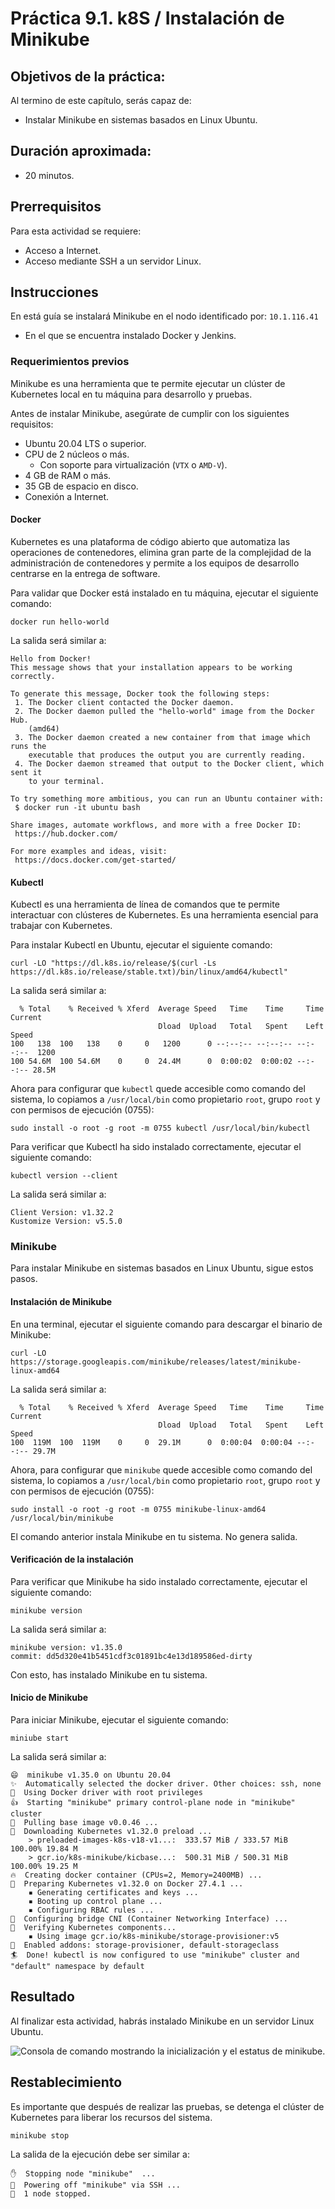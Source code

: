 # Práctica 9.1. k8S / Instalación de Minikube 

## Objetivos de la práctica:

Al termino de este capítulo, serás capaz de:

- Instalar Minikube en sistemas basados en Linux Ubuntu.

## Duración aproximada:
- 20 minutos.

## Prerrequisitos 

Para esta actividad se requiere:

- Acceso a Internet.
- Acceso mediante SSH a un servidor Linux.

## Instrucciones

En está guía se instalará Minikube en el nodo identificado por: `10.1.116.41`

- En el que se encuentra instalado Docker y Jenkins.

### Requerimientos previos

Minikube es una herramienta que te permite ejecutar un clúster de Kubernetes local en tu máquina para desarrollo y pruebas.

Antes de instalar Minikube, asegúrate de cumplir con los siguientes requisitos:

- Ubuntu 20.04 LTS o superior.
- CPU de 2 núcleos o más.
  - Con soporte para virtualización (`VTX` o `AMD-V`).
- 4 GB de RAM o más.
- 35 GB de espacio en disco.
- Conexión a Internet.

#### Docker

Kubernetes es una plataforma de código abierto que automatiza las operaciones de contenedores, elimina gran parte de la complejidad de la administración de contenedores y permite a los equipos de desarrollo centrarse en la entrega de software.

Para validar que Docker está instalado en tu máquina, ejecutar el siguiente comando:

``` shell
docker run hello-world
```

La salida será similar a:

``` shell
Hello from Docker!
This message shows that your installation appears to be working correctly.

To generate this message, Docker took the following steps:
 1. The Docker client contacted the Docker daemon.
 2. The Docker daemon pulled the "hello-world" image from the Docker Hub.
    (amd64)
 3. The Docker daemon created a new container from that image which runs the
    executable that produces the output you are currently reading.
 4. The Docker daemon streamed that output to the Docker client, which sent it
    to your terminal.

To try something more ambitious, you can run an Ubuntu container with:
 $ docker run -it ubuntu bash

Share images, automate workflows, and more with a free Docker ID:
 https://hub.docker.com/

For more examples and ideas, visit:
 https://docs.docker.com/get-started/
```

#### Kubectl

Kubectl es una herramienta de línea de comandos que te permite interactuar con clústeres de Kubernetes. Es una herramienta esencial para trabajar con Kubernetes.

Para instalar Kubectl en Ubuntu, ejecutar el siguiente comando:

``` shell
curl -LO "https://dl.k8s.io/release/$(curl -Ls https://dl.k8s.io/release/stable.txt)/bin/linux/amd64/kubectl"
```

La salida será similar a:

``` text
  % Total    % Received % Xferd  Average Speed   Time    Time     Time  Current
                                 Dload  Upload   Total   Spent    Left  Speed
100   138  100   138    0     0   1200      0 --:--:-- --:--:-- --:--:--  1200
100 54.6M  100 54.6M    0     0  24.4M      0  0:00:02  0:00:02 --:--:-- 28.5M
```

Ahora para configurar que `kubectl` quede accesible como comando del sistema, lo copiamos a `/usr/local/bin` como propietario `root`, grupo `root` y con permisos de ejecución (0755):

``` shell
sudo install -o root -g root -m 0755 kubectl /usr/local/bin/kubectl
```

Para verificar que Kubectl ha sido instalado correctamente, ejecutar el siguiente comando:

``` shell
kubectl version --client
```

La salida será similar a:

``` shell
Client Version: v1.32.2
Kustomize Version: v5.5.0
```

### Minikube

Para instalar Minikube en sistemas basados en Linux Ubuntu, sigue estos pasos.

#### Instalación de Minikube

En una terminal, ejecutar el siguiente comando para descargar el binario de Minikube:

``` shell
curl -LO https://storage.googleapis.com/minikube/releases/latest/minikube-linux-amd64
```

La salida será similar a:

``` text
  % Total    % Received % Xferd  Average Speed   Time    Time     Time  Current
                                 Dload  Upload   Total   Spent    Left  Speed
100  119M  100  119M    0     0  29.1M      0  0:00:04  0:00:04 --:--:-- 29.7M
```

Ahora, para configurar que `minikube` quede accesible como comando del sistema, lo copiamos a `/usr/local/bin` como propietario `root`, grupo `root` y con permisos de ejecución (0755):

``` shell
sudo install -o root -g root -m 0755 minikube-linux-amd64 /usr/local/bin/minikube
```

El comando anterior instala Minikube en tu sistema. No genera salida.

#### Verificación de la instalación

Para verificar que Minikube ha sido instalado correctamente, ejecutar el siguiente comando:

``` shell
minikube version
```

La salida será similar a:

``` shell
minikube version: v1.35.0
commit: dd5d320e41b5451cdf3c01891bc4e13d189586ed-dirty
```

Con esto, has instalado Minikube en tu sistema.

#### Inicio de Minikube

Para iniciar Minikube, ejecutar el siguiente comando:

``` shell
miniube start
```

La salida será similar a:

``` text
😄  minikube v1.35.0 on Ubuntu 20.04
✨  Automatically selected the docker driver. Other choices: ssh, none
📌  Using Docker driver with root privileges
👍  Starting "minikube" primary control-plane node in "minikube" cluster
🚜  Pulling base image v0.0.46 ...
💾  Downloading Kubernetes v1.32.0 preload ...
    > preloaded-images-k8s-v18-v1...:  333.57 MiB / 333.57 MiB  100.00% 19.84 M
    > gcr.io/k8s-minikube/kicbase...:  500.31 MiB / 500.31 MiB  100.00% 19.25 M
🔥  Creating docker container (CPUs=2, Memory=2400MB) ...
🐳  Preparing Kubernetes v1.32.0 on Docker 27.4.1 ...
    ▪ Generating certificates and keys ...
    ▪ Booting up control plane ...
    ▪ Configuring RBAC rules ...
🔗  Configuring bridge CNI (Container Networking Interface) ...
🔎  Verifying Kubernetes components...
    ▪ Using image gcr.io/k8s-minikube/storage-provisioner:v5
🌟  Enabled addons: storage-provisioner, default-storageclass
🏄  Done! kubectl is now configured to use "minikube" cluster and "default" namespace by default
```

## Resultado

Al finalizar esta actividad, habrás instalado Minikube en un servidor Linux Ubuntu.

![Consola de comando mostrando la inicialización y el estatus de minikube.](mm/09_01_Outcome.png)

## Restablecimiento 

Es importante que después de realizar las pruebas, se detenga el clúster de Kubernetes para liberar los recursos del sistema.

``` shell
minikube stop
```

La salida de la ejecución debe ser similar a:

``` text
✋  Stopping node "minikube"  ...
🛑  Powering off "minikube" via SSH ...
🛑  1 node stopped.
```
